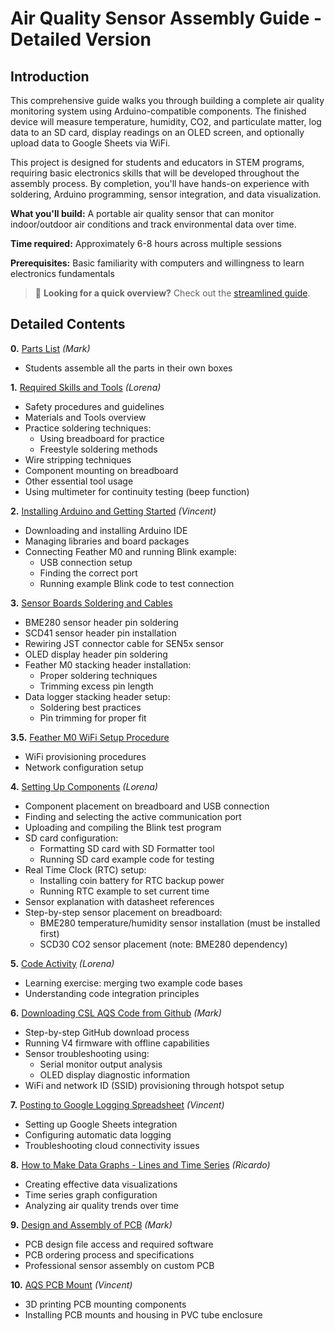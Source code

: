 # Air Quality Sensor Assembly Guide - Detailed Version

## Introduction

This comprehensive guide walks you through building a complete air quality monitoring system using Arduino-compatible components. The finished device will measure temperature, humidity, CO2, and particulate matter, log data to an SD card, display readings on an OLED screen, and optionally upload data to Google Sheets via WiFi.

This project is designed for students and educators in STEM programs, requiring basic electronics skills that will be developed throughout the assembly process. By completion, you'll have hands-on experience with soldering, Arduino programming, sensor integration, and data visualization.

**What you'll build:** A portable air quality sensor that can monitor indoor/outdoor air conditions and track environmental data over time.

**Time required:** Approximately 6-8 hours across multiple sessions

**Prerequisites:** Basic familiarity with computers and willingness to learn electronics fundamentals

> 🚀 **Looking for a quick overview?** Check out the [streamlined guide](Readme.md).

## Detailed Contents

**0.** [Parts List](https://docs.google.com/document/d/1eruTOVNQ70D9B6PCWNkDp4wKfiiPEReuvoAi7Rmay4g/edit?usp=drive_link) *(Mark)*
- Students assemble all the parts in their own boxes

**1.** [Required Skills and Tools](https://docs.google.com/document/d/1mvQsTc32bjuC7l7ijtVF-_ARMnHwnhWfpPXzsSneSdQ/edit?usp=drive_link) *(Lorena)*
- Safety procedures and guidelines
- Materials and Tools overview
- Practice soldering techniques:
  - Using breadboard for practice
  - Freestyle soldering methods
- Wire stripping techniques
- Component mounting on breadboard
- Other essential tool usage
- Using multimeter for continuity testing (beep function)

**2.** [Installing Arduino and Getting Started](https://docs.google.com/document/d/1yBIu31yoNl-S-uk0izQ7rGxLrPd03uEbaEyvdvf0bEY/edit?usp=drive_link) *(Vincent)*
- Downloading and installing Arduino IDE
- Managing libraries and board packages
- Connecting Feather M0 and running Blink example:
  - USB connection setup
  - Finding the correct port
  - Running example Blink code to test connection

**3.** [Sensor Boards Soldering and Cables](https://docs.google.com/document/d/1qe-Vhb9ftH12_VpeKCsfD-ODc87dPtZxIyc3WNPK15M/edit?usp=drive_link)
- BME280 sensor header pin soldering
- SCD41 sensor header pin installation
- Rewiring JST connector cable for SEN5x sensor
- OLED display header pin soldering
- Feather M0 stacking header installation:
  - Proper soldering techniques
  - Trimming excess pin length
- Data logger stacking header setup:
  - Soldering best practices
  - Pin trimming for proper fit

**3.5.** [Feather M0 WiFi Setup Procedure](https://docs.google.com/document/d/1W8ZJhmlNl1G_N5n0yRctXMS5erIFklMhOZFekRmV0GQ/edit?usp=sharing)
- WiFi provisioning procedures
- Network configuration setup

**4.** [Setting Up Components](https://docs.google.com/document/d/1WFvF_7xLqt54y61l6RR8TfNEejDlFR1TU_Uz_Xx3njM/edit?usp=drive_link) *(Lorena)*
- Component placement on breadboard and USB connection
- Finding and selecting the active communication port
- Uploading and compiling the Blink test program
- SD card configuration:
  - Formatting SD card with SD Formatter tool
  - Running SD card example code for testing
- Real Time Clock (RTC) setup:
  - Installing coin battery for RTC backup power
  - Running RTC example to set current time
- Sensor explanation with datasheet references
- Step-by-step sensor placement on breadboard:
  - BME280 temperature/humidity sensor installation (must be installed first)
  - SCD30 CO2 sensor placement (note: BME280 dependency)

**5.** [Code Activity](https://docs.google.com/document/d/18pwJ7u2U9X6tMacqrYKDeCemcAeE9zQeEivDSDVQ8Qs/edit?usp=drive_link) *(Lorena)*
- Learning exercise: merging two example code bases
- Understanding code integration principles

**6.** [Downloading CSL AQS Code from Github](https://docs.google.com/document/d/1TifAqv9jKfEEz7CfKPhilbDQkyi2U0I-H0AbGaviCVQ/edit?usp=drive_link) *(Mark)*
- Step-by-step GitHub download process
- Running V4 firmware with offline capabilities
- Sensor troubleshooting using:
  - Serial monitor output analysis
  - OLED display diagnostic information
- WiFi and network ID (SSID) provisioning through hotspot setup

**7.** [Posting to Google Logging Spreadsheet](https://docs.google.com/document/d/1lNlVMkligkhTjbFhVWIEB8BZCj9COPIhkLUQ6nwG8GI/edit?usp=drive_link) *(Vincent)*
- Setting up Google Sheets integration
- Configuring automatic data logging
- Troubleshooting cloud connectivity issues

**8.** [How to Make Data Graphs - Lines and Time Series](https://docs.google.com/document/d/1v4I3emiJqDPMkTu0Ljfq2Lmtf5U1SFGffgOTqIotLh8/edit?usp=drive_link) *(Ricardo)*
- Creating effective data visualizations
- Time series graph configuration
- Analyzing air quality trends over time

**9.** [Design and Assembly of PCB](https://docs.google.com/document/d/1sCKWZlnZ-L1BZDOygIV_YUr5N8475Aq2Q2YT3bVnMBQ/edit?usp=drive_link) *(Mark)*
- PCB design file access and required software
- PCB ordering process and specifications
- Professional sensor assembly on custom PCB

**10.** [AQS PCB Mount](https://docs.google.com/document/d/1UT8rh22DokDd82nWzjSlzTCdgBBu4pW-yA3CvoBYW14/edit?usp=drive_link) *(Vincent)*
- 3D printing PCB mounting components
- Installing PCB mounts and housing in PVC tube enclosure

<!-- Internal Notes:
-make doc headers smaller
-gray pages on docs
-make 3d printed or wood chunk for trimming
-JST cables for pcb sen5 is different sequential order than breadboard connector
-add screw and jst cable to parts list
-new fritzing with jst ordering
-update markdown on github readme page & links to docs
-kendra compile docs as is 

Readme Extras:
-Cable making
-->
